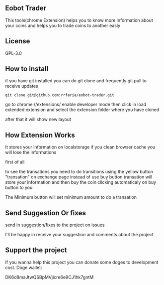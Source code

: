 ## Eobot Trader

This tools(chrome Extension) helps you to know more information about your coins and helps you to trade coins to another easly

## License

GPL-3.0

## How to install

if you have git installed you can do git clone and frequently git pull to receive updates

```
git clone git@github.com:rrfaria/eobot-trader.git
```

go to chrome://extensions/
enable developer mode
then click in load extended extension and select the extension folder where you have cloned

after that it will show new layout

## How Extension Works

It stores your information on localstorage if you clean browser cache you will lose the informations

first of all

to see the transations you need to do transitions using the yellow button "transation" on exchange page instead of use buy button
transation will store your information and then buy the coin clicking automaticaly on buy button to you

The Minimum button will set minimum amount to do a transation

## Send Suggestion Or fixes

send in suggestion/fixes to the project on issues

I'll be happy in receive your suggestion and comments about the project

## Support the project

If you wanna help this project you can donate some doges to development cost.
Doge wallet:

DK6d8maJtwQSBpMVjicre6e9CJ1hk7gntM
